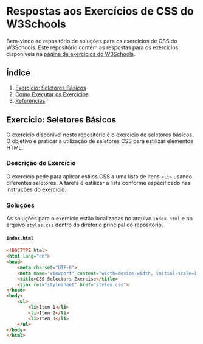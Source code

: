# Respostas aos Exercícios de CSS do W3Schools

Bem-vindo ao repositório de soluções para os exercícios de CSS do W3Schools. Este repositório contém as respostas para os exercícios disponíveis na [página de exercícios do W3Schools](https://www.w3schools.com/css/exercise.asp?filename=exercise_selectors1).

## Índice

1. [Exercício: Seletores Básicos](#exercício-seletores-básicos)
2. [Como Executar os Exercícios](#como-executar-os-exercícios)
3. [Referências](#referências)

## Exercício: Seletores Básicos

O exercício disponível neste repositório é o exercício de seletores básicos. O objetivo é praticar a utilização de seletores CSS para estilizar elementos HTML.

### Descrição do Exercício

O exercício pede para aplicar estilos CSS a uma lista de itens `<li>` usando diferentes seletores. A tarefa é estilizar a lista conforme especificado nas instruções do exercício.

### Soluções

As soluções para o exercício estão localizadas no arquivo `index.html` e no arquivo `styles.css` dentro do diretório principal do repositório. 

#### `index.html`

```html
<!DOCTYPE html>
<html lang="en">
<head>
    <meta charset="UTF-8">
    <meta name="viewport" content="width=device-width, initial-scale=1.0">
    <title>CSS Selectors Exercise</title>
    <link rel="stylesheet" href="styles.css">
</head>
<body>
    <ul>
        <li>Item 1</li>
        <li>Item 2</li>
        <li>Item 3</li>
    </ul>
</body>
</html>
